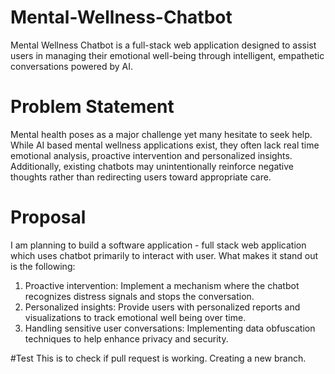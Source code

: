 # Mental-Wellness-Chatbot
Mental Wellness Chatbot is a full-stack web application designed to assist users in managing their emotional well-being through intelligent, empathetic conversations powered by AI. 

# Problem Statement
Mental health poses as a major challenge yet many hesitate to seek help. While AI based mental wellness applications exist, they often lack real time emotional analysis, proactive intervention and personalized insights.
Additionally, existing chatbots may unintentionally reinforce negative thoughts rather than redirecting users toward appropriate care. 

# Proposal
I am planning to build a software application - full stack web application which uses chatbot primarily to interact with user.
What makes it stand out is the following:
1. Proactive intervention: Implement a mechanism where the chatbot recognizes distress signals and stops the conversation.
2. Personalized insights: Provide users with personalized reports and visualizations to track emotional well being over time.
3. Handling sensitive user conversations: Implementing data obfuscation techniques to help enhance privacy and security.

#Test
This is to check if pull request is working. Creating a new branch.

